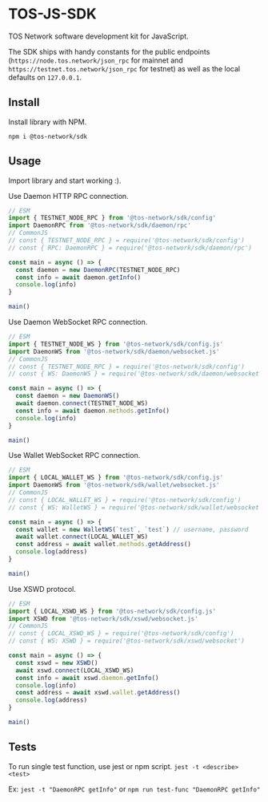 # TOS-JS-SDK

TOS Network software development kit for JavaScript.

The SDK ships with handy constants for the public endpoints (`https://node.tos.network/json_rpc` for mainnet and `https://testnet.tos.network/json_rpc` for testnet) as well as the local defaults on `127.0.0.1`.

## Install

Install library with NPM.

`npm i @tos-network/sdk`

## Usage

Import library and start working :).

Use Daemon HTTP RPC connection.

```js
// ESM
import { TESTNET_NODE_RPC } from '@tos-network/sdk/config'
import DaemonRPC from '@tos-network/sdk/daemon/rpc'
// CommonJS
// const { TESTNET_NODE_RPC } = require('@tos-network/sdk/config')
// const { RPC: DaemonRPC } = require('@tos-network/sdk/daemon/rpc')

const main = async () => {
  const daemon = new DaemonRPC(TESTNET_NODE_RPC)
  const info = await daemon.getInfo()
  console.log(info)
}

main()
```

Use Daemon WebSocket RPC connection.

```js
// ESM
import { TESTNET_NODE_WS } from '@tos-network/sdk/config.js'
import DaemonWS from '@tos-network/sdk/daemon/websocket.js'
// CommonJS
// const { TESTNET_NODE_RPC } = require('@tos-network/sdk/config')
// const { WS: DaemonWS } = require('@tos-network/sdk/daemon/websocket')

const main = async () => {
  const daemon = new DaemonWS()
  await daemon.connect(TESTNET_NODE_WS)
  const info = await daemon.methods.getInfo()
  console.log(info)
}

main()
```

Use Wallet WebSocket RPC connection.

```js
// ESM
import { LOCAL_WALLET_WS } from '@tos-network/sdk/config.js'
import DaemonWS from '@tos-network/sdk/wallet/websocket.js'
// CommonJS
// const { LOCAL_WALLET_WS } = require('@tos-network/sdk/config')
// const { WS: WalletWS } = require('@tos-network/sdk/wallet/websocket')

const main = async () => {
  const wallet = new WalletWS(`test`, `test`) // username, password
  await wallet.connect(LOCAL_WALLET_WS)
  const address = await wallet.methods.getAddress()
  console.log(address)
}

main()
```

Use XSWD protocol.

```js
// ESM
import { LOCAL_XSWD_WS } from '@tos-network/sdk/config.js'
import XSWD from '@tos-network/sdk/xswd/websocket.js'
// CommonJS
// const { LOCAL_XSWD_WS } = require('@tos-network/sdk/config')
// const { WS: XSWD } = require('@tos-network/sdk/xswd/websocket')

const main = async () => {
  const xswd = new XSWD()
  await xswd.connect(LOCAL_XSWD_WS)
  const info = await xswd.daemon.getInfo()
  console.log(info)
  const address = await xswd.wallet.getAddress()
  console.log(address)
}

main()
```

## Tests

To run single test function, use jest or npm script.
`jest -t <describe> <test>`  

Ex: `jest -t "DaemonRPC getInfo"` or `npm run test-func "DaemonRPC getInfo"`
